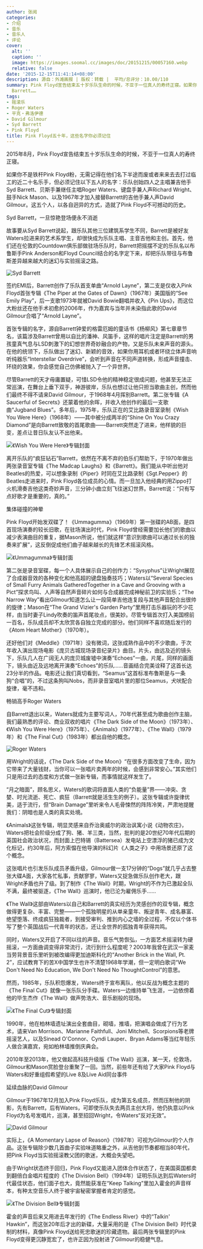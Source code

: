 ```yaml
---
author: 张阅
categories:
- 介绍
- 音乐
- 音乐人
- 评论
cover:
  alt: ''
  caption: ''
  image: https://images.soomal.cc/images/doc/20151215/00057160.webp
  relative: false
date: '2015-12-15T11:41:14+08:00'
description: 源自：外滩画报 | 版权：转载 |  平均/总评分：10.00/110
summary: Pink Floyd宣告结束五十岁乐队生命的时候，不亚于一位真人的寿终正寝。如果你不是铁杆Pink Floyd粉，无需记得在他们名下半途而废或者来来去去打过临工的近二十名乐手，但必须记住以下五人的名字：乐队创始四人之主唱兼吉他手Syd
  Barrett……
tags:
- 摇滚乐
- Roger Waters
- 平克・弗洛伊德
- David Gilmour
- Syd Barrett
- Pink Floyd
title: Pink Floyd五十年，这些名字你必须记住
---
```


2015年8月，Pink Floyd宣告结束五十岁乐队生命的时候，不亚于一位真人的寿终正寝。

如果你不是铁杆Pink Floyd粉，无需记得在他们名下半途而废或者来来去去打过临工的近二十名乐手，但必须记住以下五人的名字：乐队创始四人之主唱兼吉他手Syd Barrett、贝斯手兼继任主唱Roger Waters、键盘手兼人声Richard Wright、鼓手Nick Mason、以及1967年才加入接替Barrett的吉他手兼人声David Gilmour。这五个人，以各自迥异的方式，造就了Pink Floyd不可撼动的历史。

Syd Barrett，一旦惊艳登场便永不消逝

故事要从Syd Barrett说起，跟乐队其他三位建筑系学生不同，Barrett是被好友Waters拉进来的艺术系学生，却很快成为乐队主唱、主音吉他和主创。首先，他们还在伦敦的Countdown俱乐部做驻场乐队时，Barrett把摇摆不定的乐队名以布鲁斯手Pink Anderson和Floyd Council结合的名字定下来，却把乐队带往与布鲁斯差异越来越大的迷幻与实验摇滚之路。

![Syd Barrett](https://images.soomal.cc/images/doc/20151215/00057160.webp)





签约EMI后，Barrett创作了乐队首支单曲“Arnold Layne”，第二支是仅收入Pink Floyd首张专辑《The Piper at the Gates of Dawn》（1967年）美国版的“See Emily Play”，后一支歌1973年就被David Bowie翻唱并收入《Pin Ups》，而这位大粉丝还在他手术初愈的2006年，作为嘉宾与当年并未染指此歌的David Gilmour合唱了“Arnold Layne”。

首张专辑的名字，源自Barrett钟爱的格雷厄姆的童话书《杨柳风》第七章章节名，该篇涉及Barrett曾用以自比的潘神、风笛手，这样的唱片注定是Barrett的男孩童真气息与LSD刺激下的幻想世界奇妙融合的产物，又是乐队未来声音的源头。在他的统领下，乐队做出了迷幻、新颖的音效，如果你用耳机或者环绕立体声音响听纯器乐“Interstellar Overdrive”，会听到声音在不同声道转换，形成声音撞击、环绕的效果，你会感觉自己仿佛被抛入了一个异世界。

尽管Barrett的天才毋庸置疑，可惜LSD令他的精神稳定很成问题，他甚至无法正常巡演，在舞台上垂下双手，神游彼岸，乐队也想过让他只担当歌曲主创，然而他们最终不得不请来David Gilmour，于1968年4月挥别Barrett。第二张专辑《A Saucerful of Secrets》还蒙着他的余晖，并收入他创作的最后一支歌曲“Jugband Blues”。多年后，1975年，乐队正在的艾比路录音室录制《Wish You Were Here》（1968年）――其中被分成两半的“Shine On You Crazy Diamond”是向Barrett致敬的首尾歌曲――Barrett突然走了进来，他样貌的巨变，差点让昔日队友认不出他来。

![《Wish You Were Here》专辑封面](https://images.soomal.cc/images/doc/20151215/00057161.webp)





离开乐队的“疯狂钻石”Barrett，依然在不离不弃的伯乐们帮助下，于1970年做出两张录音室专辑《The Madcap Laughs》和《Barrett》。我们能从中听出他对Beatles的热爱，可以想象录制《Piper》时同在艾比路录制《Sgt.Pepper》的Beatles走进来时，Pink Floyd各位成员的心情。而一旦加入他经典的用Zippo打火机滑奏吉他这类奇妙声音，三分钟小曲立刻飞往迷幻世界。Barrett说：“只有写点好歌才是重要的，真的。”

集体碰撞的神晕

Pink Floyd开始发双碟了！《Ummagumma》（1969年）第一张碟的AB面，是四首现场演奏的较长旧歌，在驻场演出时代，Pink Floyd曾经需要加长他们的歌曲以减少表演曲目的重复，据Mason所说，他们就这样“意识到歌曲可以通过长长的独奏来扩展”，这反倒促成他们曲子越来越长的先锋艺术摇滚风格。

![《Ummagumma》专辑封面](https://images.soomal.cc/images/doc/20151215/00057162.webp)





第二张是录音室碟，每一个人具体展示自己的创作力：“Sysyphus”让Wright展现了合成器音效的各种变化和他高超的键盘独奏技巧；Waters以“Several Species of Small Furry Animals GatheredTogether in a Cave and Grooving with a Pict”探求鸟叫、人声等自然声音碎片如何与合成器完成神秘前卫的实验乐；“The Narrow Way”看出Gilmour知道怎么让一段简单吉他连复段与其他声音配合出很帅的旋律；Mason在“The Grand Vizier's Garden Party”里用打击乐器玩的不少花样，由当时妻子Lindy吹奏的笛声首尾妆点，很美妙。尽管专辑首次打入美国榜前一百名，乐队成员却不太欣赏各自独立完成的部分。他们同样不喜欢随后发行的《Atom Heart Mother》（1970年）。

还好他们对《Meddle》（1971年）没有微词，这张成熟作品中的不少歌曲，于次年收入演出现场电影《庞贝古城现场录音纪录片》曲目。片头，由远及近的镜头下，乐队几人在广阔无人的庞贝城废墟中演奏“Echoes”一曲，片尾，同样的画面下，镜头由近及远地离开演奏“Echoes”的乐队……音画结合完美诠释了这首长达23分半的作品。电影还让我们真切看到，“Seamus”这首标准布鲁斯是与一条狗“合唱”的，不过这条狗叫Nobs，而非录音室唱片里的那位Seamus，犬吠配合旋律，毫不违和。

畅销高手Roger Waters

自Barrett退出以来，Waters就成为主要写词人，70年代甚至成为歌曲创作主脑，我们最熟悉的评论、商业双收的唱片《The Dark Side of the Moon》（1973年）、《Wish You Were Here》（1975年）、《Animals》（1977年）、《The Wall》（1979年）和《The Final Cut》（1983年）都出自他的概念。

![Roger Waters](https://images.soomal.cc/images/doc/20151215/00057163.webp)





用Wright的话说，《The Dark Side of the Moon》“在很多方面改变了生命，因为它带来了大量钱财，当你可以一张唱片卖两年的时候，会感到非常安心。”其实他们只是用过去的态度和方式做一张新专辑，而事情就这样发生了。

“月之暗面”，顾名思义，Waters的歌词将直面人类的“负能量”界――冲突、贪婪、时光流逝、死亡、疯狂（Barrett就是活生生的例子）。这张专辑或许旋律优美，适于流行，但“Brain Damage”里听来令人毛骨悚然的阵阵冷笑，严肃地提醒我们：阴暗也是人类的真实处境。

《Animals》这张专辑，明显灵感来自乔治奥威尔的政治讽寓小说《动物农庄》，Waters把社会阶级分成了狗、猪、羊三类，当然，批判的是20世纪70年代后期的英国社会政治状况，而封面上巴特锡（Battersea）发电站上空漂浮的猪已成为文化标记，约30年后，阿方索愠在他导演的科幻片《人类之子》中用场景还原了这个概念。

这张唱片也引发乐队成员矛盾升级，Gilmour做一支17分钟的“Dogs”就几乎占去整张大碟A面，大家各忙私事，贡献寥寥，Waters又捉急做乐队创作老大，跟Wright矛盾也升了级。到了制作《The Wall》时期，Wright的不作为已激起全队不满，最终被驱逐，《The Wall》巡演时，他已沦为雇佣乐手……

《The Wall》这部由Waters以自己和Barrett的真实经历为灵感创作的双专辑，概念做得更复杂、丰富、完整――一个孤独明星的从单亲童年、叛逆青年、成名暴富、绝望堕落、终成疯狂独裁者，到接受审判、推到内心之墙的全过程，不仅以个体书写了整个英国战后一代青年的状态，还让全世界的孤独青年获得共鸣。

同时，Waters又开启了不同以往的声音。音乐气势恢弘，一方面艺术摇滚转为硬摇滚，一方面曲调变得非常流行，流行到什么程度呢？2003年我曾在武汉一家麦当劳背景音乐里听到被改编得更加迪斯科化的“Another Brick in the Wall, Pt. 2”，应试教育下的苦X中国学生也许不清楚1968年学潮，但一定明白歌词“We Don't Need No Education, We Don't Need No ThoughtControl”的意思。

然而，1985年，乐队积怨爆发，Waters终于宣布离队，他以反战为概念主题的《The Final Cut》就像一张乐队分手碟。Waters一边维持单飞生涯，一边依傍着他的毕生杰作《The Wall》做声势浩大、音乐剧般的现场。

![《The Final Cut》专辑封面](https://images.soomal.cc/images/doc/20151215/00057164.webp)





1990年，他在柏林墙遗址演出全套曲目，砌墙，推墙，把演唱会做成了行为艺术，请来Van Morrison、Marianne Faithfull、Joni Mitchell、Scorpions等老牌摇滚艺人，以及Sinead O'Connor、Cyndi Lauper、Bryan Adams等当红年轻乐人做合演嘉宾，宛如柏林墙推倒庆典会。

2010年至2013年，他又做起高科技升级版《The Wall》巡演，某一天，伦敦场，Gilmour和Mason赏脸登台重聚了一回。当然，前些年还有给了大家Pink Floyd与Waters和好重组假希望的Live 8及Live Aid同台事件

延续血脉的David Gilmour

Gilmour于1967年12月加入Pink Floyd乐队，成为第五名成员，然而压制他的阴影，先有Barrett，后有Waters，可即使乐队失去两员主创大将，他仍执意以Pink Floyd为名号发唱片，巡演，甚至招回Wright，令Waters“反对无效”。

![David Gilmour](https://images.soomal.cc/images/doc/20151215/00057165.webp)





实际上，《A Momentary Lapse of Reason》（1987年）可视为Gilmour的个人作品。这张专辑除少数几首曲子实验味道略重之外，从吉他到节奏都相当80年代，把Pink Floyd当实验摇滚教父团的歌迷，大概会失望吧。

由于Wright状态终于回归，Pink Floyd又能进入团体合作状态了，在美国英国都卖到翻倍白金唱片程度的《The Division Bell》（1994年）证明乐队达到后Waters时代最佳状态，他们面子也大，竟然能获准在“Keep Talking”里加入霍金的声音样本，有种太空音乐人终于被宇宙秘密掌握者肯定的感觉。

![《The Division Bell》专辑封面](https://images.soomal.cc/images/doc/20151215/00057166.webp)





霍金的声音后来又用进去年发行的《The Endless River》中的“Talkin' Hawkin”，而这张20年后才出的新碟，大量采用的是《The Division Bell》时代录制的材料，真像Pink Floyd送给死忠歌迷的珍藏遗物。最后两张专辑里的Pink Floyd变得更沉静宽宏了，也许正因为投射进了Gilmour的稳健气息。